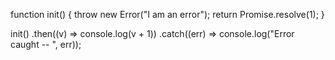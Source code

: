 function init() {
  throw new Error("I am an error");
  return Promise.resolve(1);
}

init()
  .then((v) => console.log(v + 1))
  .catch((err) => console.log("Error caught -- ", err));
